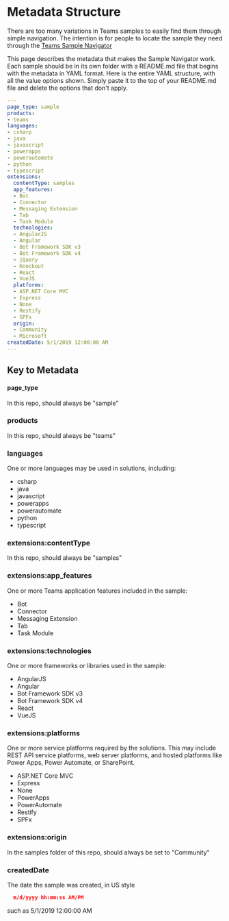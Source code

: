 # Metadata Structure

There are too many variations in Teams samples to easily find them through simple navigation. The intention is for people to locate the sample they need through the [Teams Sample Navigator](http://aka.ms/pnpteams)

This page describes the metadata that makes the Sample Navigator work. Each sample should be in its own folder with a README.md file that begins with the metadata in YAML format. Here is the entire YAML structure, with all the value options shown. Simply paste it to the top of your README.md file and delete the options that don't apply.

~~~YAML
---
page_type: sample
products:
- teams
languages:
- csharp
- java
- javascript
- powerapps
- powerautomate
- python
- typescript
extensions:
  contentType: samples
  app_features:
  - Bot
  - Connector
  - Messaging Extension
  - Tab
  - Task Module
  technologies:
  - AngularJS
  - Angular
  - Bot Framework SDK v3
  - Bot Framework SDK v4
  - jQuery
  - Knockout
  - React
  - VueJS
  platforms:
  - ASP.NET Core MVC
  - Express
  - None
  - Restify
  - SPFx
  origin:
  - Community
  - Microsoft
createdDate: 5/1/2019 12:00:00 AM
---
~~~

## Key to Metadata

#### page_type

In this repo, should always be "sample"

### products

In this repo, should always be "teams"

### languages

One or more languages may be used in solutions, including:

- csharp
- java
- javascript
- powerapps
- powerautomate
- python
- typescript

### extensions:contentType

In this repo, should always be "samples"

### extensions:app_features

One or more Teams application features included in the sample:

  - Bot
  - Connector
  - Messaging Extension
  - Tab
  - Task Module

### extensions:technologies

One or more frameworks or libraries used in the sample:

  - AngularJS
  - Angular
  - Bot Framework SDK v3
  - Bot Framework SDK v4
  - React
  - VueJS

### extensions:platforms

One or more service platforms required by the solutions. This may include REST API service platforms, web server platforms, and hosted platforms like Power Apps, Power Automate, or SharePoint.

  - ASP.NET Core MVC
  - Express
  - None
  - PowerApps
  - PowerAutomate
  - Restify
  - SPFx

### extensions:origin

In the samples folder of this repo, should always be set to "Community"

### createdDate

The date the sample was created, in US style 

~~~JSON
  m/d/yyyy hh:mm:ss AM/PM
~~~

such as 5/1/2019 12:00:00 AM
